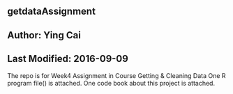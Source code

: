 ## getdataAssignment
## Author: Ying Cai
## Last Modified: 2016-09-09
The repo is for Week4 Assignment in Course Getting & Cleaning Data
One R program file() is attached.
One code book about this project is attached.
